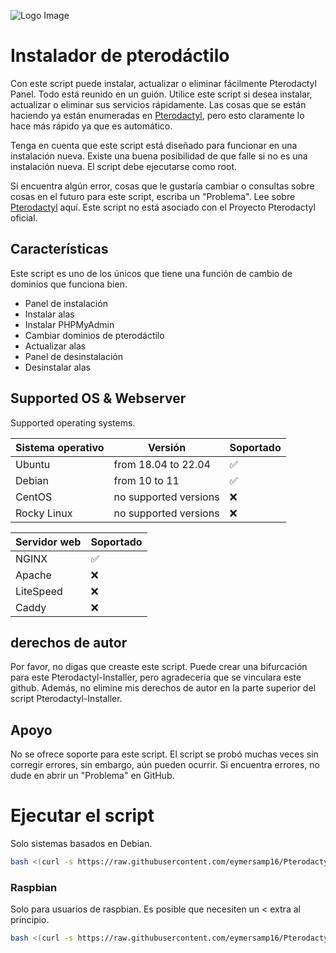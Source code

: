 ![Logo Image](https://github.com/guldkage/Pterodactyl-Installer/blob/main/configs/installer.png?raw=true)


# Instalador de pterodáctilo

Con este script puede instalar, actualizar o eliminar fácilmente Pterodactyl Panel. Todo está reunido en un guión.
Utilice este script si desea instalar, actualizar o eliminar sus servicios rápidamente. Las cosas que se están haciendo ya están enumeradas en [Pterodactyl](https://pterodactyl.io/), pero esto claramente lo hace más rápido ya que es automático.

Tenga en cuenta que este script está diseñado para funcionar en una instalación nueva. Existe una buena posibilidad de que falle si no es una instalación nueva.
El script debe ejecutarse como root.

Si encuentra algún error, cosas que le gustaría cambiar o consultas sobre cosas en el futuro para este script, escriba un "Problema".
Lee sobre [Pterodactyl](https://pterodactyl.io/) aquí. Este script no está asociado con el Proyecto Pterodactyl oficial.

## Características
Este script es uno de los únicos que tiene una función de cambio de dominios que funciona bien.

- Panel de instalación
- Instalar alas
- Instalar PHPMyAdmin
- Cambiar dominios de pterodáctilo
- Actualizar alas
- Panel de desinstalación
- Desinstalar alas

## Supported OS & Webserver
Supported operating systems.

| Sistema operativo| Versión               | Soportado                          |
| ---------------- | ----------------------| ---------------------------------- |
| Ubuntu           | from 18.04 to 22.04   | :white_check_mark:                 |
| Debian           | from 10 to 11         | :white_check_mark:                 |
| CentOS           | no supported versions | :x:                                |
| Rocky Linux      | no supported versions | :x:                                |

| Servidor web     | Soportado           |
| ---------------- | --------------------| 
| NGINX            | :white_check_mark:  |
| Apache           | :x:                 |
| LiteSpeed        | :x:                 |
| Caddy            | :x:                 |

## derechos de autor
Por favor, no digas que creaste este script. Puede crear una bifurcación para este Pterodactyl-Installer, pero agradecería que se vinculara este github.
Además, no elimine mis derechos de autor en la parte superior del script Pterodactyl-Installer.

## Apoyo
No se ofrece soporte para este script.
El script se probó muchas veces sin corregir errores, sin embargo, aún pueden ocurrir.
Si encuentra errores, no dude en abrir un "Problema" en GitHub.

# Ejecutar el script
Solo sistemas basados en Debian.
```bash
bash <(curl -s https://raw.githubusercontent.com/eymersamp16/Pterodactyl-Installer-Spanish/main/installer.sh)
```

### Raspbian
Solo para usuarios de raspbian. Es posible que necesiten un < extra al principio.
```bash
bash <(curl -s https://raw.githubusercontent.com/eymersamp16/Pterodactyl-Installer-Spanish/main/installer.sh)
```

